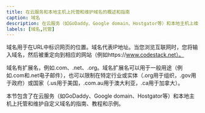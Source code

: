 ```yaml
---
title: 在云服务和本地主机上托管和维护域名的概述和指南
caption: 域名
description: 在云服务（如GoDaddy、Google domain、Hostgator等）和本地主机上维护自定义域名的指南、教程和示例
labels: [域名,托管]
---
```

域名用于在URL中标识网页的位置。域名代表IP地址。当您浏览互联网时，您将输入域名，然后被重定向到相应的网站（例如https://www.codestack.net）。

域名有扩展名，例如.com、.net、.org。域名扩展名可以用于一般用途（例如.com和.net电子邮件），也可以限制在特定行业或实体（.org用于组织，.gov用于政府）或国家（.us用于美国，.com.au用于澳大利亚，.ca用于加拿大）。

本节包含了在云服务（如GoDaddy、Google domain、Hostgator等）和本地主机上托管和维护自定义域名的指南、教程和示例。